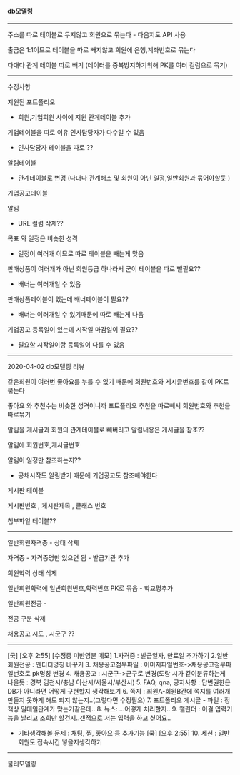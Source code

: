 #### db모델링

---

주소를 따로 테이블로 두지않고 회원으로 묶는다 - 다음지도 API 사용

출금은 1:1이므로 테이블을 따로 빼지않고 회원에 은행,계좌번호로 묶는다

다대다 관계 테이블 따로 빼기  (데이터를 중복방지하기위해 PK를 여러 컬럼으로 묶기)







---

수정사항

지원된 포트폴리오 

- 회원,기업회원 사이에    지원    관계테이블 추가

  

기업테이블을 따로 이유 인사담당자가 다수일 수 있음

- 인사담당자 테이블을 따로 ??

알림테이블 

- 관계테이블로 변경 (다대다 관계해소 및 회원이 아닌 일정,일반회원과 묶어야할듯 )

기업공고테이블

알림

- URL 컬럼 삭제??



목표 와 일정은 비슷한 성격 

- 일정이 여러개 이므로 따로 테이블을 빼는게 맞음

판매상품이 여러개가 아닌 회원등급 하나라서 굳이 테이블을 따로 뺄필요??

- 배너는 여러개일 수 있음

판매상품테이블이 있는데 배너테이블이 필요??

- 배너는 여러개일 수 있기때문에 따로 빼는게 나음

기업공고 등록일이 있는데 시작일 마감일이 필요??

- 필요함 시작일이랑 등록일이 다를 수 있음



---

2020-04-02 db모델링 리뷰

같은회원이 여러번 좋아요를 누를 수 없기 때문에 회원번호와 게시글번호를 같이 PK로 묶는다

좋아요 와 추천수는 비슷한 성격이니까 포트폴리오 추천을 따로빼서 회원번호와 추천을 따로묶기



알림을 게시글과 회원의 관계테이블로 빼버리고 알림내용은 게시글을 참조??

알림에 회원번호,게시글번호

알림이 일정만 참조하는지??

- 공채시작도 알림받기 때문에 기업공고도 참조해야한다

게시판 테이블

게시판번호 , 게시판제목 , 클래스 번호 

첨부파일 테이블??

---

일반회원자격증 - 상태 삭제

자격증 - 자격증명만 있으면 됨 - 발급기관 추가

회원학력 상태 삭제

일반회원학력에 일반회원번호,학력번호 PK로 묶음    - 학교명추가

일반회원전공 - 

전공 구분 삭제

채용공고  시도 , 시군구 ??

---

[쿡] [오후 2:55] [수정중 미반영분 메모]
1.자격증 : 발급일자, 만료일 추가하기
2.일반회원전공 : 엔티티명칭 바꾸기
3. 채용공고첨부파일 : 이미지파일번호->채용공고첨부파일번호로 pk명칭 변경
4. 채용공고 : 시군구->군구로 변경(도랑 시가 같이분류하는게 나을듯 : 경북 김천시/충남 아산시/서울시/부산시)
5. FAQ, qna, 공지사항 : 답변권한은 DB가 아니라면 어떻게 구현할지 생각해보기 
6. 쪽지 : 회원A-회원B간에 쪽지를 여러개 만들지 못하게 해도 되지 않는지..(그렇다면 수정필요)
7. 포트폴리오 게시글 - 파일 : 정책상 일대일관계가 맞는거같은데..
8. 뉴스: ...어떻게 처리할지..
9. 캘린더 : 이걸 입력기능을 날리고 조회만 할건지..갠적으로 저는 입력을 하고 싶어요..
* 기타생각해볼 문제 : 채팅, 찜, 좋아요 등 추가기능
[쿡] [오후 2:55] 10. 세션 : 일반회원도 접속시간 넣을지생각하기

---

물리모델링



​	



